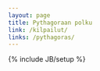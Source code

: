 ```yaml
---
layout: page
title: Pythagoraan polku
link: /kilpailut/
links: /pythagoras/
---
```

{% include JB/setup %}
